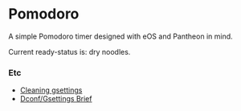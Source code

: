 # Pomodoro
A simple Pomodoro timer designed with eOS and Pantheon in mind.

Current ready-status is: dry noodles.

### Etc

* [Cleaning gsettings](https://askubuntu.com/posts/582663/revisions)
* [Dconf/Gsettings Brief](https://askubuntu.com/questions/22313/what-is-dconf-what-is-its-function-and-how-do-i-use-it)


